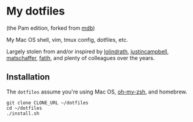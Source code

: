 # My dotfiles

(the Pam edition, forked from [mdb](https://github.com/mdb))

My Mac OS shell, vim, tmux config, dotfiles, etc.

Largely stolen from and/or inspired by [lolindrath](https://github.com/lolindrath), [justincampbell](https://github.com/justincampbell), [matschaffer](https://github.com/matschaffer), [fatih](https://github.com/fatih/dotfiles), and plenty of colleagues over the years.

## Installation

The `dotfiles` assume you're using Mac OS, [oh-my-zsh](https://github.com/robbyrussell/oh-my-zsh), and homebrew.

```
git clone CLONE_URL ~/dotfiles
cd ~/dotfiles
./install.sh
```
